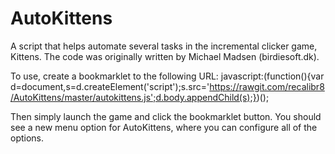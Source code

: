 # AutoKittens
A script that helps automate several tasks in the incremental clicker game, Kittens. The code was originally written by Michael Madsen (birdiesoft.dk).

To use, create a bookmarklet to the following URL:
javascript:(function(){var d=document,s=d.createElement('script');s.src='https://rawgit.com/recalibr8/AutoKittens/master/autokittens.js';d.body.appendChild(s);})();

Then simply launch the game and click the bookmarklet button. You should see a new menu option for AutoKittens, where you can configure all of the options.

